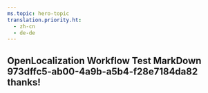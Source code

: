 ```yaml
---
ms.topic: hero-topic
translation.priority.ht: 
  - zh-cn
  - de-de
---
```

## OpenLocalization Workflow Test MarkDown 973dffc5-ab00-4a9b-a5b4-f28e7184da82 thanks!
